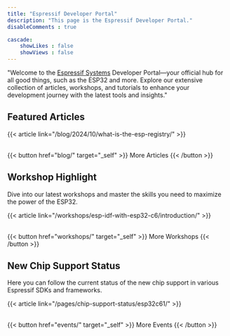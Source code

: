 ```yaml
---
title: "Espressif Developer Portal"
description: "This page is the Espressif Developer Portal."
disableComments : true

cascade:
    showLikes : false
    showViews : false
---
```


"Welcome to the [Espressif Systems](https://espressif.com/) Developer Portal—your official hub for all good things, such as the ESP32 and more. Explore our extensive collection of articles, workshops, and tutorials to enhance your development journey with the latest tools and insights."

## Featured Articles

{{< article link="/blog/2024/10/what-is-the-esp-registry/" >}}

<br>
{{< button href="blog/" target="_self" >}}
More Articles
{{< /button >}}

## Workshop Highlight

Dive into our latest workshops and master the skills you need to maximize the power of the ESP32.

{{< article link="/workshops/esp-idf-with-esp32-c6/introduction/" >}}

<br>
{{< button href="workshops/" target="_self" >}}
More Workshops
{{< /button >}}

## New Chip Support Status

Here you can follow the current status of the new chip support in various Espressif SDKs and frameworks.

{{< article link="/pages/chip-support-status/esp32c61/" >}}

<br>
{{< button href="events/" target="_self" >}}
More Events
{{< /button >}}
